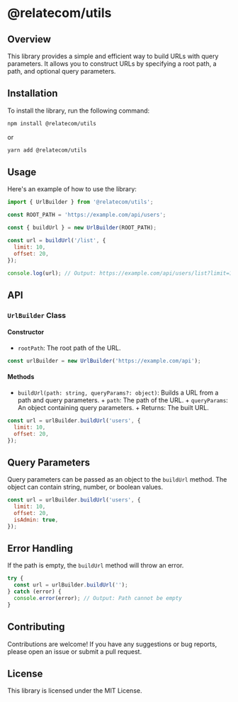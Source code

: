 # @relatecom/utils

## Overview

This library provides a simple and efficient way to build URLs with query parameters. It allows you to construct URLs by specifying a root path, a path, and optional query parameters.

## Installation

To install the library, run the following command:

```bash
npm install @relatecom/utils
```

or

```bash
yarn add @relatecom/utils
```

## Usage

Here's an example of how to use the library:

```javascript
import { UrlBuilder } from '@relatecom/utils';

const ROOT_PATH = 'https://example.com/api/users';

const { buildUrl } = new UrlBuilder(ROOT_PATH);

const url = buildUrl('/list', {
  limit: 10,
  offset: 20,
});

console.log(url); // Output: https://example.com/api/users/list?limit=10&offset=20
```

## API

### `UrlBuilder` Class

#### Constructor

- `rootPath`: The root path of the URL.

```javascript
const urlBuilder = new UrlBuilder('https://example.com/api');
```

#### Methods

- `buildUrl(path: string, queryParams?: object)`: Builds a URL from a path and query parameters. + `path`: The path of the URL. + `queryParams`: An object containing query parameters. + Returns: The built URL.

```javascript
const url = urlBuilder.buildUrl('users', {
  limit: 10,
  offset: 20,
});
```

## Query Parameters

Query parameters can be passed as an object to the `buildUrl` method. The object can contain string, number, or boolean values.

```javascript
const url = urlBuilder.buildUrl('users', {
  limit: 10,
  offset: 20,
  isAdmin: true,
});
```

## Error Handling

If the path is empty, the `buildUrl` method will throw an error.

```javascript
try {
  const url = urlBuilder.buildUrl('');
} catch (error) {
  console.error(error); // Output: Path cannot be empty
}
```

## Contributing

Contributions are welcome! If you have any suggestions or bug reports, please open an issue or submit a pull request.

## License

This library is licensed under the MIT License.
